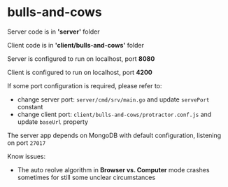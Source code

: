 # bulls-and-cows

Server code is in **'server'** folder

Client code is in **'client/bulls-and-cows'** folder

Server is configured to run on localhost, port **8080**

Client is configured to run on localhost, port **4200**

If some port configuration is required, please refer to:
- change server port: `server/cmd/srv/main.go` and update `servePort` constant
- change client port: `client/bulls-and-cows/protractor.conf.js` and update `baseUrl` property

The server app depends on MongoDB with default configuration, listening on port `27017`

Know issues:
- The auto reolve algorithm in **Browser vs. Computer** mode crashes sometimes for still some unclear circumstances
